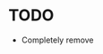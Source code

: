# TODO

* Completely remove <script> tag
* Caching results of the HTML pages for 
better performance
* Cluster support?
* Raw buffer support?

